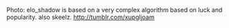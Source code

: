 Photo: elo_shadow is based on a very complex algorithm based on luck and popularity. also skeelz. http://tumblr.com/xupgljoam
